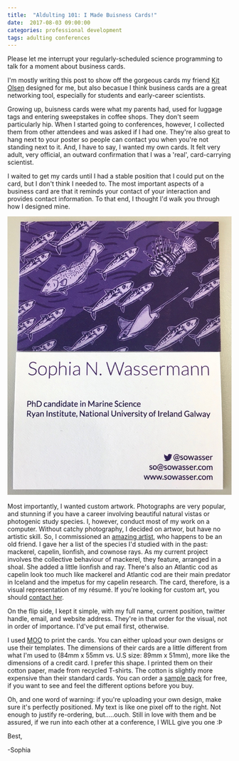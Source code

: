 ```yaml
---
title:  "Aldulting 101: I Made Buisness Cards!"
date:  2017-08-03 09:00:00
categories: professional development
tags: adulting conferences
---
```



Please let me interrupt your regularly-scheduled science programming to talk for a moment about business cards.

I'm mostly writing this post to show off the gorgeous cards my friend [Kit Olsen][KO] designed for me, but also becasue I think business cards are a great networking tool, especially for students and early-career scientists.

Growing up, buisness cards were what my parents had, used for luggage tags and entering sweepstakes in coffee shops. They don't seem particularly hip. When I started going to conferences, however, I collected them from other attendees and was asked if I had one. They're also great to hang next to your poster so people can contact you when you're not standing next to it. And, I have to say, I wanted my own cards. It felt very adult, very official, an outward confirmation that I was a 'real', card-carrying scientist.

I waited to get my cards until I had a stable position that I could put on the card, but I don't think I needed to. The most important aspects of a business card are that it reminds your contact of your interaction and provides contact information. To that end, I thought I'd walk you through how I designed mine.

![card](/assets/images/business_cards/card.jpg)

Most importantly, I wanted custom artwork. Photographs are very popular, and stunning if you have a career involving beautiful natural vistas or photogenic study species. I, however, conduct most of my work on a computer. Without catchy photography, I decided on artwor, but have no artistic skill. So, I commissioned an [amazing artist][KO], who happens to be an old friend. I gave her a list of the species I'd studied with in the past: mackerel, capelin, lionfish, and cownose rays. As my current project involves the collective behaviour of mackerel, they feature, arranged in a shoal. She added a little lionfish and ray. There's also an Atlantic cod as capelin look too much like mackerel and Atlantic cod are their main predator in Iceland and the impetus for my capelin research. The card, therefore, is a visual representation of my résumé. If you're looking for custom art, you should [contact her][contact].

On the flip side, I kept it simple, with my full name, current position, twitter handle, email, and website address. They're in that order for the visual, not in order of importance. I'd've put email first, otherwise.

I used [MOO][moo] to print the cards. You can either upload your own designs or use their templates. The dimensions of their cards are a little different from what I'm used to (84mm x 55mm vs. U.S size: 89mm x 51mm), more like the dimensions of a credit card. I prefer this shape. I printed them on their cotton paper, made from recycled T-shirts. The cotton is slightly more expensive than their standard cards. You can order a [sample pack][sp] for free, if you want to see and feel the different options before you buy.

Oh, and one word of warning: if you're uploading your own design, make sure it's perfectly positioned. My text is like one pixel off to the right. Not enough to justify re-ordering, but.....ouch. Still in love with them and be assured, if we run into each other at a conference, I WILL give you one :Þ


Best,

-Sophia


[KO]: http://kolsenart.wixsite.com/artko
[contact]: http://kolsenart.wixsite.com/artko/contact
[moo]: https://www.moo.com/
[sp]: https://www.moo.com/us/free-sample-business-cards.html
